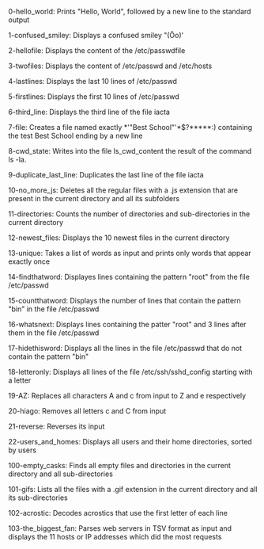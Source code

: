 0-hello_world: Prints "Hello, World", followed by a new line to the standard output

1-confused_smiley: Displays a confused smiley "(Ôo)'

2-hellofile: Displays the content of the /etc/passwdfile

3-twofiles: Displays the content of /etc/passwd and /etc/hosts

4-lastlines: Displays the last 10 lines of /etc/passwd

5-firstlines: Displays the first 10 lines of /etc/passwd

6-third_line: Displays the third line of the file iacta

7-file: Creates a file named exactly *\'"Best School"'\*$?*****:) containing the test Best School ending by a new line

8-cwd_state: Writes into the file ls_cwd_content the result of the command ls -la.

9-duplicate_last_line: Duplicates the last line of the file iacta

10-no_more_js: Deletes all the regular files with a .js extension that are present in the current directory and all its subfolders

11-directories: Counts the number of directories and sub-directories in the current directory

12-newest_files: Displays the 10 newest files in the current directory

13-unique: Takes a list of words as input and prints only words that appear exactly once

14-findthatword: Displayes lines containing the pattern "root" from the file /etc/passwd

15-countthatword: Displays the number of lines that contain the pattern "bin" in the file /etc/passwd

16-whatsnext: Displays lines containing the patter "root" and 3 lines after them in the file /etc/passwd

17-hidethisword: Displays all the lines in the file /etc/passwd that do not contain the pattern "bin"

18-letteronly: Displays all lines of the file /etc/ssh/sshd_config starting with a letter

19-AZ: Replaces all characters A and c from input to Z and e respectively

20-hiago: Removes all letters c and C from input

21-reverse: Reverses its input

22-users_and_homes: Displays all users and their home directories, sorted by users

100-empty_casks: Finds all empty files and directories in the current directory and all sub-directories

101-gifs: Lists all the files with a .gif extension in the current directory and all its sub-directories

102-acrostic: Decodes acrostics that use the first letter of each line

103-the_biggest_fan: Parses web servers in TSV format as input and displays the 11 hosts or IP addresses which did the most requests
